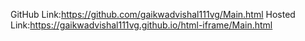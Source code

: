 GitHub Link:https://github.com/gaikwadvishal111vg/Main.html
Hosted Link:https://gaikwadvishal111vg.github.io/html-iframe/Main.html
